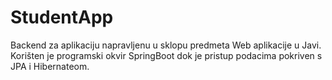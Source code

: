 # StudentApp

Backend za aplikaciju napravljenu u sklopu predmeta Web aplikacije u Javi. Korišten je programski okvir SpringBoot dok je pristup podacima pokriven s JPA i Hibernateom.

